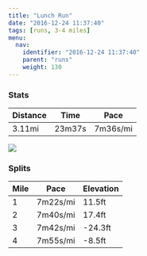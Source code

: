 ```yaml
---
title: "Lunch Run"
date: "2016-12-24 11:37:40"
tags: [runs, 3-4 miles]
menu:
  nav:
    identifier: "2016-12-24 11:37:40"
    parent: "runs"
    weight: 130
---
```


### Stats

| Distance | Time | Pace |
|----------|------|------|
|3.11mi|23m37s|7m36s/mi|

<img src='https://maps.googleapis.com/maps/api/staticmap?maptype=roadmap&path=enc:cuf`GmyyuC_RkV}BuAyC|CxoAz|BdAx@nCcEqv@{vAcCoK}IwI&key=AIzaSyAfqMeaZ1CCJFGP5cWud__oZnT_Pybg-1M&size=800x800&markers=color:yellow|label:S|42.14626,24.71335&markers=color:green|label:F|42.14800000000001,24.715059999999998'>

### Splits

| Mile | Pace | Elevation |
|------|------|-----------|
|1|7m22s/mi|11.5ft|
|2|7m40s/mi|17.4ft|
|3|7m42s/mi|-24.3ft|
|4|7m55s/mi|-8.5ft|
